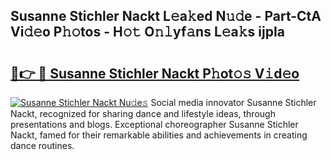 ## Susanne Stichler Nackt L𝚎a𝚔ed N𝚞𝚍e - Part-CtA Vi𝚍𝚎o P𝚑𝚘tos - H𝚘𝚝 O𝚗𝚕yf𝚊ns L𝚎a𝚔s ijpIa

# <h2><a href="http://kfefdh.oniu.top/?m=Susanne+Stichler+Nackt">🔗👉 🔴 Susanne Stichler Nackt P𝚑ot𝚘𝚜 V𝚒d𝚎o</a></h2>

[![Susanne Stichler Nackt Nu𝚍e𝚜](https://i.imgur.com/0qMVB7G.gif)](http://kfefdh.oniu.top/?m=Susanne+Stichler+Nackt)
Social media innovator Susanne Stichler Nackt, recognized for sharing dance and lifestyle ideas, through presentations and blogs. Exceptional choreographer Susanne Stichler Nackt, famed for their remarkable abilities and achievements in creating dance routines.  
